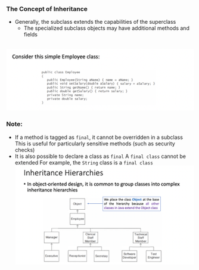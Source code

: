 ### The Concept of Inheritance
- Generally, the subclass extends the capabilities of the superclass 
    - The specialized subclass objects may have additional methods and fields

![](img/2019-11-25-16-55-27.png)
---

### Note:
- If a method is tagged as `final`, it cannot be overridden in a subclass
This is useful for particularly sensitive methods (such as security checks)
- It is also possible to declare a class as `final` A `final class` cannot be extended For example, the `String` class is a `final class`
![](img/2019-11-25-19-29-35.png)


